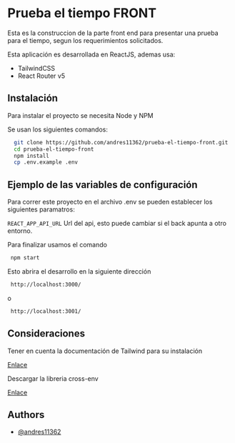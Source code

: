 
# Prueba el tiempo FRONT

Esta es la construccion de la parte front end para presentar una prueba para el tiempo, segun los requerimientos solicitados.

Esta aplicación es desarrollada en ReactJS, ademas usa:

- TailwindCSS
- React Router v5






## Instalación

Para instalar el proyecto se necesita Node y NPM

Se usan los siguientes comandos: 

```bash
  git clone https://github.com/andres11362/prueba-el-tiempo-front.git
  cd prueba-el-tiempo-front
  npm install
  cp .env.example .env
```




    
## Ejemplo de las variables de configuración

Para correr este proyecto en el archivo .env se pueden establecer los siguientes paramatros:

`REACT_APP_API_URL` Url del api, esto puede cambiar si el back apunta a otro entorno.

Para finalizar usamos el comando

```bash
 npm start
```

Esto abrira el desarrollo en la siguiente dirección

```bash
 http://localhost:3000/
```

o 

```bash
 http://localhost:3001/
```
## Consideraciones

Tener en cuenta la documentación de Tailwind para su instalación

[Enlace](https://tailwindcss.com/docs/guides/create-react-app)

Descargar la libreria cross-env

[Enlace](https://www.npmjs.com/package/cross-env)

## Authors

- [@andres11362](https://github.com/andres11362)

